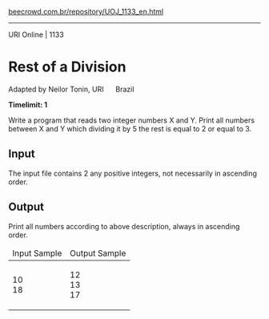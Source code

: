 <p><a href="https://www.beecrowd.com.br/repository/UOJ_1133_en.html">beecrowd.com.br/repository/UOJ_1133_en.html</a></p><hr>
<div>
  <span>URI Online | 1133</span>
  <h1>Rest of a Division</h1>
  <div><p>
     Adapted by Neilor Tonin, URI <img alt="" src="https://resources.beecrowd.com.br/gallery/images/flags/br.gif" style="width: 16px; height: 11px; "> Brazil</p>
  </div>
  <strong>Timelimit: 1</strong>
</div>
<div>
<div>
  <p>
   Write a program that reads two integer numbers X and Y. Print all numbers between X and Y which dividing it by 5 the rest is equal to 2 or equal to 3.</p>
</div>
<h2>Input</h2>
<div>
  <p>
   The input file contains 2 any positive integers, not necessarily in ascending order.</p>
</div>
<h2>Output</h2>
<div>
  <p>
   Print all numbers according to above description, always in ascending order.</p>
</div>
<div></div>
  <table>
    <thead>
      <tr>
        <td>Input Sample</td>
        <td>Output Sample</td>
      </tr>
    </thead>
    <tbody>
      <tr>
        <td>
          <p>
           10<br>
           18</p>
        </td>
        <td>
          <p>
           12<br>
           13<br>
           17</p>
        </td>
      </tr>
    </tbody>
  </table>
</div>